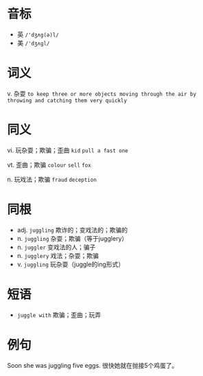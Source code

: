 # 音标

- 英 `/'dʒʌg(ə)l/`
- 美 `/'dʒʌɡl/`

# 词义

v. 杂耍
`to keep three or more objects moving through the air by throwing and catching them very quickly`

# 同义

vi. 玩杂耍；欺骗；歪曲
`kid` `pull a fast one`

vt. 歪曲；欺骗
`colour` `sell` `fox`

n. 玩戏法；欺骗
`fraud` `deception`

# 同根

- adj. `juggling` 欺诈的；变戏法的；欺骗的
- n. `juggling` 杂耍；欺骗（等于jugglery）
- n. `juggler` 变戏法的人；骗子
- n. `jugglery` 戏法；杂耍；欺骗
- v. `juggling` 玩杂耍（juggle的ing形式）

# 短语

- `juggle with` 欺骗；歪曲；玩弄

# 例句

Soon she was juggling five eggs.
很快她就在抛接5个鸡蛋了。


